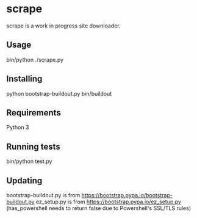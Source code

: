 scrape
======
scrape is a work in progress site downloader.

Usage
-----
bin/python ./scrape.py

Installing
----------
python bootstrap-buildout.py
bin/buildout

Requirements
------------
Python 3

Running tests
-------------
bin/python test.py

Updating
--------
bootstrap-buildout.py is from https://bootstrap.pypa.io/bootstrap-buildout.py
ez_setup.py is from https://bootstrap.pypa.io/ez_setup.py (has_powershell needs to return false due to Powershell's SSL/TLS rules)
